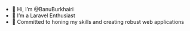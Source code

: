 - 👋 Hi, I’m @BanuBurkhairi
- 👀 I’m a Laravel Enthusiast
- 🌱 Committed to honing my skills and creating robust web applications

<!---
BanuBurkhairi/BanuBurkhairi is a ✨ special ✨ repository because its `README.md` (this file) appears on your GitHub profile.
You can click the Preview link to take a look at your changes.
--->
